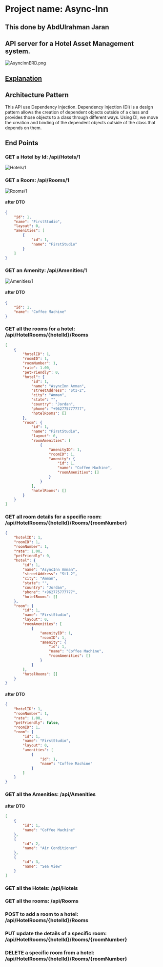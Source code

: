 # Project name: Async-Inn
## This done by AbdUlrahman Jaran

## API server for a Hotel Asset Management system.

![AsyncInnERD.png](./images/AsyncInnERD.png) <br>

## [Explanation](./Explanation.md)

## Architecture Pattern
This API use Dependency Injection.
Dependency Injection (DI) is a design pattern allows the creation of dependent objects outside of a class and provides those objects to a class through different ways. Using DI, we move the creation and binding of the dependent objects outside of the class that depends on them.

## End Points
### GET a Hotel by Id: /api/Hotels/1<br>
![Hotels/1](./images/Hotels-1.png)

### GET a Room: /api/Rooms/1<br>
![Rooms/1](./images/Rooms-1.png)

#### after DTO
```JSON
{
    "id": 1,
    "name": "FirstStudio",
    "layout": 0,
    "amenities": [
        {
            "id": 1,
            "name": "FirstStudio"
        }
    ]
}
```

### GET an Amenity: /api/Amenities/1<br>
![Amenities/1](./images/Amenities-1.png)


#### after DTO
```JSON
{
    "id": 1,
    "name": "Coffee Machine"
}
```
### GET all the rooms for a hotel: /api/HotelRooms/{hotelId}/Rooms
```JSON
[
    {
        "hotelID": 1,
        "roomID": 1,
        "roomNumber": 1,
        "rate": 1.00,
        "petFriendly": 0,
        "hotel": {
            "id": 1,
            "name": "AsyncInn Amman",
            "streetAddress": "St1-2",
            "city": "Amman",
            "state": "",
            "country": "Jordan",
            "phone": "+962775777777",
            "hotelRooms": []
        },
        "room": {
            "id": 1,
            "name": "FirstStudio",
            "layout": 0,
            "roomAmenities": [
                {
                    "amenityID": 1,
                    "roomID": 1,
                    "amenity": {
                        "id": 1,
                        "name": "Coffee Machine",
                        "roomAmenities": []
                    }
                }
            ],
            "hotelRooms": []
        }
    }
]
```

### GET all room details for a specific room: /api/HotelRooms/{hotelId}/Rooms/{roomNumber}
```JSON
{
    "hotelID": 1,
    "roomID": 1,
    "roomNumber": 1,
    "rate": 1.00,
    "petFriendly": 0,
    "hotel": {
        "id": 1,
        "name": "AsyncInn Amman",
        "streetAddress": "St1-2",
        "city": "Amman",
        "state": "",
        "country": "Jordan",
        "phone": "+962775777777",
        "hotelRooms": []
    },
    "room": {
        "id": 1,
        "name": "FirstStudio",
        "layout": 0,
        "roomAmenities": [
            {
                "amenityID": 1,
                "roomID": 1,
                "amenity": {
                    "id": 1,
                    "name": "Coffee Machine",
                    "roomAmenities": []
                }
            }
        ],
        "hotelRooms": []
    }
}
```

#### after DTO
```JSON
{
    "hotelID": 1,
    "roomNumber": 1,
    "rate": 1.00,
    "petFriendly": false,
    "roomID": 1,
    "room": {
        "id": 1,
        "name": "FirstStudio",
        "layout": 0,
        "amenities": [
            {
                "id": 1,
                "name": "Coffee Machine"
            }
        ]
    }
}
```

### GET all the Amenities: /api/Amenities
#### after DTO
```JSON
[
    {
        "id": 1,
        "name": "Coffee Machine"
    },
    {
        "id": 2,
        "name": "Air Conditioner"
    },
    {
        "id": 3,
        "name": "Sea View"
    }
]
```

### GET all the Hotels: /api/Hotels

### GET all the rooms: /api/Rooms

### POST to add a room to a hotel: /api/HotelRooms/{hotelId}/Rooms

### PUT update the details of a specific room: /api/HotelRooms/{hotelId}/Rooms/{roomNumber}

### DELETE a specific room from a hotel: /api/HotelRooms/{hotelId}/Rooms/{roomNumber}